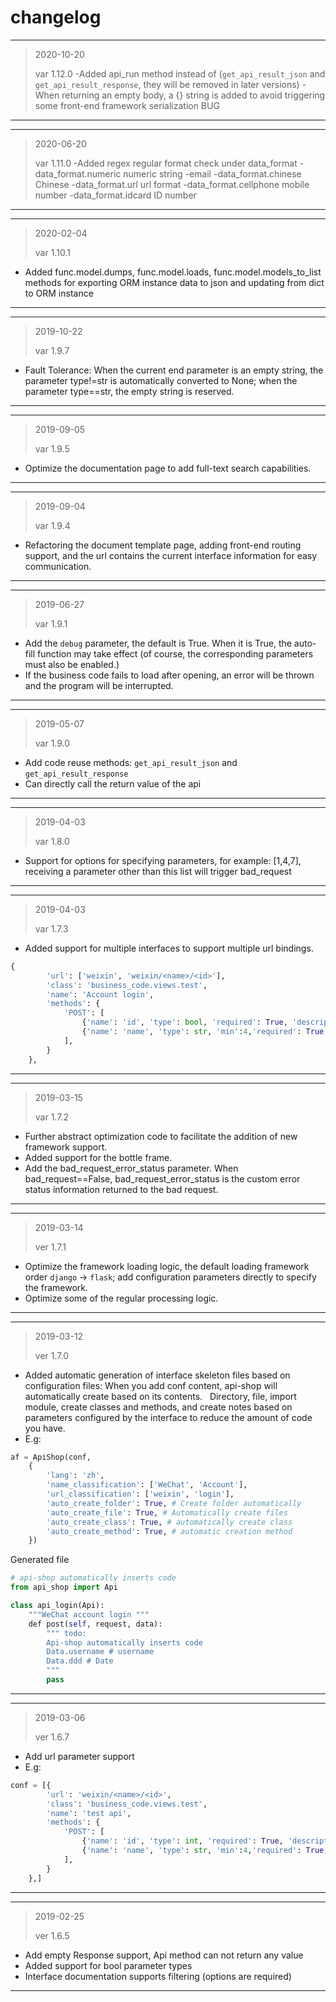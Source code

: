 # changelog
---
> 2020-10-20
>
> var 1.12.0
-Added api_run method instead of (`get_api_result_json` and `get_api_result_response`, they will be removed in later versions)
-When returning an empty body, a {} string is added to avoid triggering some front-end framework serialization BUG
---

---
> 2020-06-20
>
> var 1.11.0
-Added regex regular format check under data_format
-data_format.numeric numeric string
-email
-data_format.chinese Chinese
-data_format.url url format
-data_format.cellphone mobile number
-data_format.idcard ID number
---

---
> 2020-02-04
>
> var 1.10.1
- Added func.model.dumps, func.model.loads, func.model.models_to_list methods for exporting ORM instance data to json and updating from dict to ORM instance
---

---
> 2019-10-22 
>
> var 1.9.7
- Fault Tolerance: When the current end parameter is an empty string, the parameter type!=str is automatically converted to None; when the parameter type==str, the empty string is reserved.
---

---
> 2019-09-05
>
> var 1.9.5
- Optimize the documentation page to add full-text search capabilities.
---


---
> 2019-09-04 
>
> var 1.9.4
- Refactoring the document template page, adding front-end routing support, and the url contains the current interface information for easy communication.
---

---
> 2019-06-27
>
> var 1.9.1
- Add the `debug` parameter, the default is True. When it is True, the auto-fill function may take effect (of course, the corresponding parameters must also be enabled.)
- If the business code fails to load after opening, an error will be thrown and the program will be interrupted.
---


---
> 2019-05-07
>
> var 1.9.0
- Add code reuse methods: `get_api_result_json` and `get_api_result_response`
- Can directly call the return value of the api
---

---
> 2019-04-03
>
> var 1.8.0
- Support for options for specifying parameters, for example: [1,4,7], receiving a parameter other than this list will trigger bad_request
---

---
> 2019-04-03
>
> var 1.7.3
- Added support for multiple interfaces to support multiple url bindings.
```python
{
        'url': ['weixin', 'weixin/<name>/<id>'],
        'class': 'business_code.views.test',
        'name': 'Account login',
        'methods': {
            'POST': [
                {'name': 'id', 'type': bool, 'required': True, 'description': 'user id'},
                {'name': 'name', 'type': str, 'min':4,'required': True,'description': 'username'},
            ],
        }
    },
```
---

---
> 2019-03-15
>
> var 1.7.2
- Further abstract optimization code to facilitate the addition of new framework support.
- Added support for the bottle frame.
- Add the bad_request_error_status parameter. When bad_request==False, bad_request_error_status is the custom error status information returned to the bad request.
---

---
> 2019-03-14
>
> ver 1.7.1
- Optimize the framework loading logic, the default loading framework order ```django``` -> ```flask```; add configuration parameters directly to specify the framework.
- Optimize some of the regular processing logic.
---

---
> 2019-03-12
>
> ver 1.7.0
- Added automatic generation of interface skeleton files based on configuration files: When you add conf content, api-shop will automatically create based on its contents.
  Directory, file, import module, create classes and methods, and create notes based on parameters configured by the interface to reduce the amount of code you have.
- E.g:
```python
af = ApiShop(conf,
    {
        'lang': 'zh',
        'name_classification': ['WeChat', 'Account'],
        'url_classification': ['weixin', 'login'],
        'auto_create_folder': True, # Create folder automatically
        'auto_create_file': True, # Automatically create files
        'auto_create_class': True, # automatically create class
        'auto_create_method': True, # automatic creation method
    })
```

Generated file
```python
# api-shop automatically inserts code
from api_shop import Api

class api_login(Api):
    """WeChat account login """
    def post(self, request, data):
        """ todo:
        Api-shop automatically inserts code
        Data.username # username
        Data.ddd # Date
        """
        pass
```
---


---
> 2019-03-06
>
> ver 1.6.7
- Add url parameter support
- E.g:
```python
conf = [{
        'url': 'weixin/<name>/<id>',
        'class': 'business_code.views.test',
        'name': 'test api',
        'methods': {
            'POST': [
                {'name': 'id', 'type': int, 'required': True, 'description': 'user id'},
                {'name': 'name', 'type': str, 'min':4,'required': True,'description': 'username'},
            ],
        }
    },]
```
---

---
> 2019-02-25
>
> ver 1.6.5
- Add empty Response support, Api method can not return any value
- Added support for bool parameter types
- Interface documentation supports filtering (options are required)
---